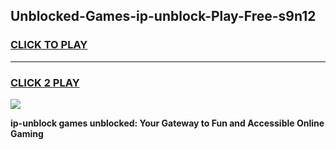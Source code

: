 
## Unblocked-Games-ip-unblock-Play-Free-s9n12
<h3>
<a href="https://premium76.site?title=ip-unblock&ref=20M">CLICK TO PLAY</a></h3>
<hr>

<h3>
<a href="https://premium76.site?title=ip-unblock&ref=20M">CLICK 2 PLAY</a>
  
</h3>

<a href="https://premium76.site?title=ip-unblock&ref=19M"><img src="https://clearcache.store/games.png"></a>


**ip-unblock games unblocked: Your Gateway to Fun and Accessible Online Gaming**

